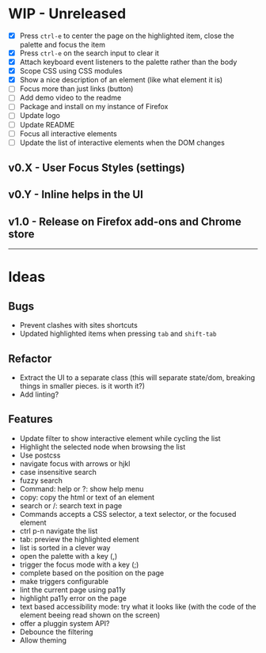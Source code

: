 # WIP - Unreleased

- [X] Press `ctrl-e` to center the page on the highlighted item, close the palette and focus the item
- [X] Press `ctrl-e` on the search input to clear it
- [X] Attach keyboard event listeners to the palette rather than the body
- [X] Scope CSS using CSS modules
- [X] Show a nice description of an element (like what element it is)
- [ ] Focus more than just links (button)
- [ ] Add demo video to the readme
- [ ] Package and install on my instance of Firefox
- [ ] Update logo
- [ ] Update README
- [ ] Focus all interactive elements
- [ ] Update the list of interactive elements when the DOM changes

## v0.X - User Focus Styles (settings)
## v0.Y - Inline helps in the UI
## v1.0 - Release on Firefox add-ons and Chrome store

----

# Ideas

## Bugs

* Prevent clashes with sites shortcuts
* Updated highlighted items when pressing `tab` and `shift-tab`

## Refactor

* Extract the UI to a separate class (this will separate state/dom, breaking things in smaller pieces. is it worth it?)
* Add linting?

## Features

* Update filter to show interactive element while cycling the list
* Highlight the selected node when browsing the list
* Use postcss
* navigate focus with arrows or hjkl
* case insensitive search
* fuzzy search
* Command: help or ?: show help menu
* copy: copy the html or text of an element
* search or /: search text in page
* Commands accepts a CSS selector, a text selector, or the focused element
* ctrl p-n navigate the list
* tab: preview the highlighted element
* list is sorted in a clever way
* open the palette with a key (,)
* trigger the focus mode with a key (;)
* complete based on the position on the page
* make triggers configurable
* lint the current page using pa11y
* highlight pa11y error on the page
* text based accessibility mode: try what it looks like (with the code of the element beeing read shown on the screen)
* offer a pluggin system API?
* Debounce the filtering
* Allow theming
